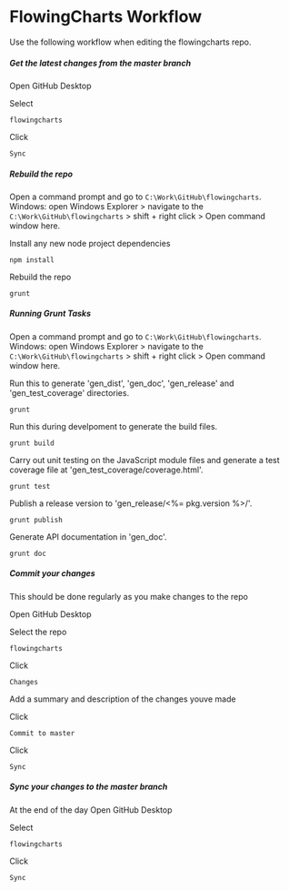 # FlowingCharts Workflow

Use the following workflow when editing the flowingcharts repo.

##### Get the latest changes from the master branch

Open GitHub Desktop

Select
```
flowingcharts 
```

Click
```
Sync
```

##### Rebuild the repo

Open a command prompt and go to `C:\Work\GitHub\flowingcharts`.
Windows: open Windows Explorer > navigate to the `C:\Work\GitHub\flowingcharts` > shift + right click > Open command window here.

Install any new node project dependencies
```
npm install
```

Rebuild the repo
```
grunt
```

##### Running Grunt Tasks

Open a command prompt and go to `C:\Work\GitHub\flowingcharts`.
Windows: open Windows Explorer > navigate to the `C:\Work\GitHub\flowingcharts` > shift + right click > Open command window here.

Run this to generate 'gen_dist', 'gen_doc', 'gen_release' and 'gen_test_coverage' directories.
```
grunt
```

Run this during develpoment to generate the build files.
```
grunt build
```

Carry out unit testing on the JavaScript module files and generate a test coverage file at 'gen_test_coverage/coverage.html'. 
```
grunt test
```

Publish a release version to 'gen_release/<%= pkg.version %>/'. 
```
grunt publish
```

Generate API documentation in 'gen_doc'. 
```
grunt doc
```

##### Commit your changes

This should be done regularly as you make changes to the repo

Open GitHub Desktop

Select the repo
```
flowingcharts 
```

Click
```
Changes
```

Add a summary and description of the changes youve made

Click
```
Commit to master
```

Click
```
Sync
```

##### Sync your changes to the master branch

At the end of the day
Open GitHub Desktop

Select
```
flowingcharts 
```

Click
```
Sync
```